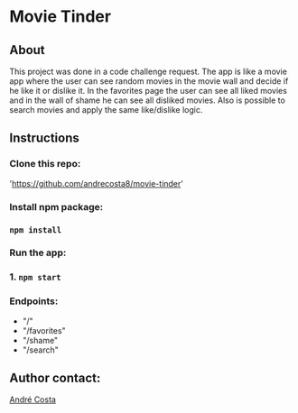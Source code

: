 # Movie Tinder

## About

This project was done in a code challenge request. 
The app is like a movie app where the user can see random movies in the movie wall and decide if he like it or dislike it. In the favorites page the user can see all liked movies and in the wall of shame he can see all disliked movies. 
Also is possible to search movies and apply the same like/dislike logic.

## Instructions

### Clone this repo:

'https://github.com/andrecosta8/movie-tinder'

### Install npm package:

### `npm install`

### Run the app:

### 1. `npm start` 

<!-- ### 1. `npm run test`

To run tests. -->

### Endpoints:

- "/"
- "/favorites"
- "/shame"
- "/search"

## Author contact: 

[André Costa](https://www.linkedin.com/in/afacosta/) 